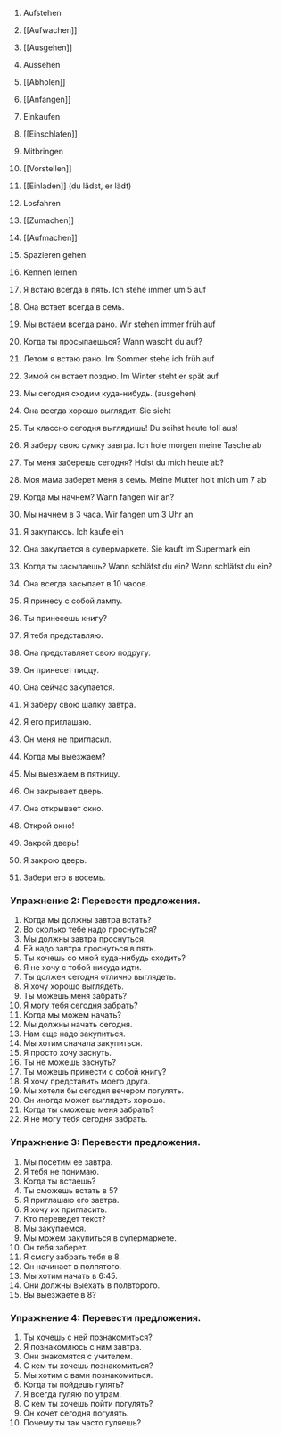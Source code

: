 1. Aufstehen
2. [[Aufwachen]]
3. [[Ausgehen]]
4. Aussehen
5. [[Abholen]]
6. [[Anfangen]]
7. Einkaufen
8. [[Einschlafen]]
9. Mitbringen
10. [[Vorstellen]]
11. [[Einladen]] (du lädst, er lädt)
12. Losfahren
13. [[Zumachen]]
14. [[Aufmachen]]
15. Spazieren gehen
16. Kennen lernen


17. Я встаю всегда в пять.  Ich stehe immer um 5 auf
18. Она встает всегда в семь.  
19. Мы встаем всегда рано.  Wir stehen immer früh auf 
20. Когда ты просыпаешься?  Wann wascht du auf?
21. Летом я встаю рано.  Im Sommer stehe ich früh auf
22. Зимой он встает поздно. Im Winter steht er spät auf
23. Мы сегодня сходим куда-нибудь. (ausgehen)  
24. Она всегда хорошо выглядит. Sie sieht
25. Ты классно сегодня выглядишь!  Du seihst heute toll aus!
26. Я заберу свою сумку завтра. Ich hole morgen meine Tasche ab
27. Ты меня заберешь сегодня?  Holst du mich heute ab?
28. Моя мама заберет меня в семь.  Meine Mutter holt mich um 7 ab
29. Когда мы начнем?  Wann fangen wir an?
30. Мы начнем в 3 часа.  Wir fangen um 3 Uhr an
31. Я закупаюсь.  Ich kaufe ein
32. Она закупается в супермаркете.  Sie kauft im Supermark ein
33. Когда ты засыпаешь?
Wann schläfst du ein?
Wann schläfst du ein? 
1. Она всегда засыпает в 10 часов.  
2. Я принесу с собой лампу.  
3. Ты принесешь книгу?  
4. Я тебя представляю.  
5. Она представляет свою подругу.  
6. Он принесет пиццу.  
7. Она сейчас закупается.  
8. Я заберу свою шапку завтра.  
9. Я его приглашаю.  
10. Он меня не пригласил.  
11. Когда мы выезжаем?  
12. Мы выезжаем в пятницу.  
13. Он закрывает дверь.  
14. Она открывает окно.  
15. Открой окно!  
16. Закрой дверь!  
17. Я закрою дверь.  
18. Забери его в восемь.  

### Упражнение 2: Перевести предложения.
1. Когда мы должны завтра встать?  
2. Во сколько тебе надо проснуться?  
3. Мы должны завтра проснуться.  
4. Ей надо завтра проснуться в пять.  
5. Ты хочешь со мной куда-нибудь сходить?  
6. Я не хочу с тобой никуда идти.  
7. Ты должен сегодня отлично выглядеть.  
8. Я хочу хорошо выглядеть.  
9. Ты можешь меня забрать?  
10. Я могу тебя сегодня забрать?  
11. Когда мы можем начать?  
12. Мы должны начать сегодня.  
13. Нам еще надо закупиться.  
14. Мы хотим сначала закупиться.  
15. Я просто хочу заснуть.  
16. Ты не можешь заснуть?  
17. Ты можешь принести с собой книгу?  
18. Я хочу представить моего друга.  
19. Мы хотели бы сегодня вечером погулять.  
20. Он иногда может выглядеть хорошо.  
21. Когда ты сможешь меня забрать?  
22. Я не могу тебя сегодня забрать.  

### Упражнение 3: Перевести предложения.
1. Мы посетим ее завтра.  
2. Я тебя не понимаю.  
3. Когда ты встаешь?  
4. Ты сможешь встать в 5?  
5. Я приглашаю его завтра.  
6. Я хочу их пригласить.  
7. Кто переведет текст?  
8. Мы закупаемся.  
9. Мы можем закупиться в супермаркете.  
10. Он тебя заберет.  
11. Я смогу забрать тебя в 8.  
12. Он начинает в полпятого.  
13. Мы хотим начать в 6:45.  
14. Они должны выехать в полвторого.  
15. Вы выезжаете в 8?  

### Упражнение 4: Перевести предложения.
1. Ты хочешь с ней познакомиться?  
2. Я познакомлюсь с ним завтра.  
3. Они знакомятся с учителем.  
4. С кем ты хочешь познакомиться?  
5. Мы хотим с вами познакомиться.  
6. Когда ты пойдешь гулять?  
7. Я всегда гуляю по утрам.  
8. С кем ты хочешь пойти погулять?  
9. Он хочет сегодня погулять.  
10. Почему ты так часто гуляешь?  